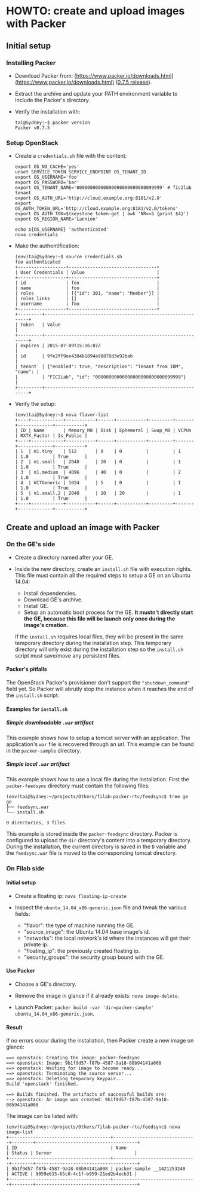 # HOWTO: create and upload images with Packer


## Initial setup

### Installing Packer

* Download Packer from: [https://www.packer.io/downloads.html](https://www.packer.io/downloads.html) ([0.7.5 release](https://dl.bintray.com/mitchellh/packer/packer_0.7.5_linux_386.zip)).	

* Extract the archive and update your PATH environment variable to include the Packer's directory.

* Verify the installation with:

    ```
	tai@Sydney:~$ packer version
	Packer v0.7.5
    ```

### Setup OpenStack

* Create a `credentials.sh` file with the content:

    ```
	export OS_NO_CACHE='yes'
	unset SERVICE_TOKEN SERVICE_ENDPOINT OS_TENANT_ID
	export OS_USERNAME='foo'
	export OS_PASSWORD='bar'
	export OS_TENANT_NAME='00000000000000000000000000099999' # fic2lab tenant
	export OS_AUTH_URL='http://cloud.example.org:8181/v2.0'
	export OS_AUTH_TOKEN_URL='http://cloud.example.org:8181/v2.0/tokens'
	export OS_AUTH_TOK=$(keystone token-get | awk 'NR==5 {print $4}')
	export OS_REGION_NAME='Lannion'

	echo ${OS_USERNAME} 'authenticated'
	nova credentials
	```

* Make the authentification:

    ```
	(env)tai@Sydney:~$ source credentials.sh 
	foo authenticated
	+------------------+---------------------------------+
	| User Credentials | Value                           |
	+------------------+---------------------------------+
	| id               | foo                             |
	| name             | foo                             |
	| roles            | [{"id": 301, "name": "Member"}] |
	| roles_links      | []                              |
	| username         | foo                             |
	+------------------+---------------------------------+
	+---------+-------------------------------------------------------------+
	| Token   | Value                                                       |
	+---------+-------------------------------------------------------------+
	| expires | 2015-07-09T15:16:07Z                                        |
	| id      | 9fe2ff9ee4384b1894a90878d3e92bab                            |
	| tenant  | {"enabled": true, "description": "Tenant from IDM", "name": |
	|         | "FIC2Lab", "id": "00000000000000000000000000099999"}        |
	+---------+-------------------------------------------------------------+
    ```	

* Verify the setup:

    ```
	(env)tai@Sydney:~$ nova flavor-list
	+----+------------+-----------+------+-----------+---------+-------+-------------+-----------+
	| ID | Name       | Memory_MB | Disk | Ephemeral | Swap_MB | VCPUs | RXTX_Factor | Is_Public |
	+----+------------+-----------+------+-----------+---------+-------+-------------+-----------+
	| 1  | m1.tiny    | 512       | 0    | 0         |         | 1     | 1.0         | True      |
	| 2  | m1.small   | 2048      | 20   | 0         |         | 1     | 1.0         | True      |
	| 3  | m1.medium  | 4096      | 40   | 0         |         | 2     | 1.0         | True      |
	| 4  | WITGeneric | 1024      | 5    | 0         |         | 1     | 1.0         | True      |
	| 5  | m1.small.2 | 2048      | 20   | 20        |         | 1     | 1.0         | True      |
	+----+------------+-----------+------+-----------+---------+-------+-------------+-----------+
    ```


## Create and upload an image with Packer

### On the GE's side

* Create a directory named after your GE.
* Inside the new directory, create an `install.sh` file with execution rights. This file must contain all the required steps to setup a GE on an Ubuntu 14.04:
    * Install dependencies.
	* Download GE's archive.
	* Install GE.
	* Setup an automatic boot process for the GE. **It mustn't directly start the GE, because this file will be launch only once during the image's creation.**

	If the `install.sh` requires local files, they will be present in the same temporary directory during the installation step.
	This temporary directory will only exist during the installation step so the `install.sh` script must save/move any persistent files.

#### Packer's pitfalls

The OpenStack Packer's provisioner don't support the `"shutdown_command"` field yet. So Packer will abrutly stop the instance when it reaches the end of the `install.sh` script.
	
#### Examples for `install.sh`

##### Simple downloadable `.war` artifact

This example shows how to setup a tomcat server with an application.
The application's `war` file is recovered through an url.
This example can be found in the `packer-sample` directory.


##### Simple local `.war` artifact

This example shows how to use a local file during the installation.
First the `packer-feedsync` directory must contain the following files:

```
(env)tai@Sydney:~/projects/Others/filab-packer-rtc/feedsync$ tree ge
ge
├── feedsync.war
└── install.sh

0 directories, 3 files
```

This example is stored inside the `packer-feedsync` directory.
Packer is configured to upload the `dir` directory's content into a temporary directory.
During the installation, the current directory is saved in the `D` variable and the `feedsync.war` file is moved to the corresponding tomcat directory.


### On Filab side

#### Initial setup

* Create a floating ip: `nova floating-ip-create`

* Inspect the `ubuntu_14.04_x86-generic.json` file and tweak the various fields:
    * "flavor": the type of machine running the GE.
	* "source_image": the Ubuntu 14.04 base image's id.
	* "networks": the local network's id where the instances will get their private ip.
	* "floating_ip": the previously created floating ip.
	* "security_groups": the security group bound with the GE.

#### Use Packer

* Choose a GE's directory.

* Remove the image in glance if it already exists: `nova image-delete`.

* Launch Packer: `packer build -var 'dir=packer-sample' ubuntu_14.04_x86-generic.json`.

#### Result

If no errors occur during the installation, then Packer create a new image on glance:

```
==> openstack: Creating the image: packer-feedsync
==> openstack: Image: 9b1f9d57-f87b-4587-9a18-08b94141a008
==> openstack: Waiting for image to become ready...
==> openstack: Terminating the source server...
==> openstack: Deleting temporary keypair...
Build 'openstack' finished.

==> Builds finished. The artifacts of successful builds are:
--> openstack: An image was created: 9b1f9d57-f87b-4587-9a18-08b94141a008
```

The image can be listed with:

```
(env)tai@Sydney:~/projects/Others/filab-packer-rtc/feedsync$ nova image-list 
+--------------------------------------+-------------------------------+--------+--------------------------------------+
| ID                                   | Name                          | Status | Server                               |
+--------------------------------------+-------------------------------+--------+--------------------------------------+
| 9b1f9d57-f87b-4587-9a18-08b94141a008 | packer-sample __1421253240    | ACTIVE | 9059e615-65c8-4c1f-b959-21ed2b4ecb31 |
+--------------------------------------+-------------------------------+--------+--------------------------------------+
```


